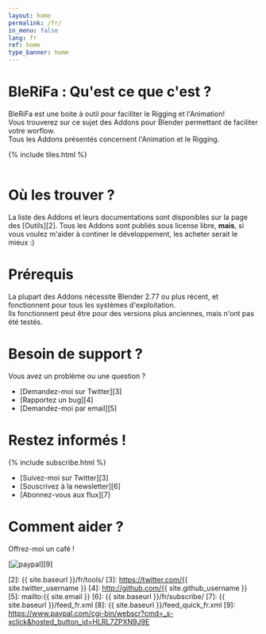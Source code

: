 ```yaml
---
layout: home
permalink: /fr/
in_menu: false
lang: fr
ref: home
type_banner: home
---
```


# BleRiFa : Qu'est ce que c'est ?
BleRiFa est une boite à outil pour faciliter le Rigging et l'Animation!  
Vous trouverez sur ce sujet des Addons pour Blender permettant de faciliter votre worflow.  
Tous les Addons présentés concernent l'Animation et le Rigging.  

{% include tiles.html %}  
<br/>

# Où les trouver ?
La liste des Addons et leurs documentations sont disponibles sur la page des [Outils][2].
Tous les Addons sont publiés sous license libre, **mais**, si vous voulez m'aider à continer le développement, les acheter serait le mieux :)

# Prérequis
La plupart des Addons nécessite Blender 2.77 ou plus récent, et fonctionnent pour tous les systèmes d'exploitation.  
Ils fonctionnent peut être pour des versions plus anciennes, mais n'ont pas été testés.

# Besoin de support ?
Vous avez un problème ou une question ?  

* [Demandez-moi sur Twitter][3]
* [Rapportez un bug][4]
* [Demandez-moi par email][5]

# Restez informés !
{% include subscribe.html  %}

* [Suivez-moi sur Twitter][3]
* [Souscrivez à la newsletter][6]
* [Abonnez-vous aux flux][7]

# Comment aider ?
Offrez-moi un café !  

[![paypal](https://www.paypalobjects.com/en_US/i/btn/btn_donateCC_LG.gif)][9]

[1]: {{site.base_url}}/fr/tools/
[2]: {{ site.baseurl }}/fr/tools/
[3]: https://twitter.com/{{ site.twitter_username }}
[4]: http://github.com/{{ site.github_username }}
[5]: mailto:{{ site.email }}
[6]: {{ site.baseurl }}/fr/subscribe/
[7]: {{ site.baseurl }}/feed_fr.xml
[8]: {{ site.baseurl }}/feed_quick_fr.xml
[9]: https://www.paypal.com/cgi-bin/webscr?cmd=_s-xclick&hosted_button_id=HLRL7ZPXN9J9E

